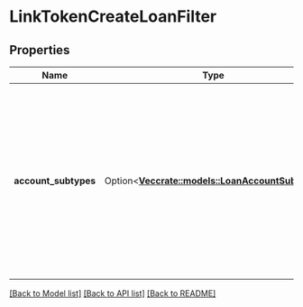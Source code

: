 # LinkTokenCreateLoanFilter

## Properties

Name | Type | Description | Notes
------------ | ------------- | ------------- | -------------
**account_subtypes** | Option<[**Vec<crate::models::LoanAccountSubtype>**](LoanAccountSubtype.md)> | An array of account subtypes to display in Link. If not specified, all account subtypes will be shown. For a full list of valid types and subtypes, see the [Account schema](https://plaid.com/docs/api/accounts#account-type-schema).  | [optional]

[[Back to Model list]](../README.md#documentation-for-models) [[Back to API list]](../README.md#documentation-for-api-endpoints) [[Back to README]](../README.md)


